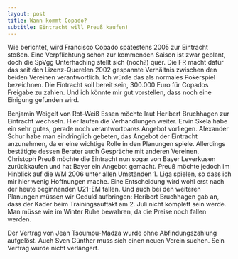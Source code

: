 ```yaml
---
layout: post
title: Wann kommt Copado?
subtitle: Eintracht will Preuß kaufen!
---
```


Wie berichtet, wird Francisco Copado spätestens 2005 zur Eintracht stoßen. Eine Verpflichtung schon zur kommenden Saison ist zwar geplant, doch die SpVgg Unterhaching stellt sich (noch?) quer. Die FR macht dafür das seit den Lizenz-Querelen 2002 gespannte Verhältnis zwischen den beiden Vereinen verantwortlich. Ich würde das als normales Pokerspiel bezeichnen. Die Eintracht soll bereit sein, 300.000 Euro für Copados Freigabe zu zahlen. Und ich könnte mir gut vorstellen, dass noch eine Einigung gefunden wird.

Benjamin Weigelt von Rot-Weiß Essen möchte laut Heribert Bruchhagen zur Eintracht wechseln. Hier laufen die Verhandlungen weiter. Ervin Skela habe ein sehr gutes, gerade noch verantwortbares Angebot vorliegen. Alexander Schur habe man eindringlich gebeten, das Angebot der Eintracht anzunehmen, da er eine wichtige Rolle in den Planungen spiele. Allerdings bestätigte dessen Berater auch Gespräche mit anderen Vereinen.  
Christoph Preuß möchte die Eintracht nun sogar von Bayer Leverkusen zurückkaufen und hat Bayer ein Angebot gemacht. Preuß möchte jedoch im Hinblick auf die WM 2006 unter allen Umständen 1. Liga spielen, so dass ich mir hier wenig Hoffnungen mache. Eine Entscheidung wird wohl erst nach der heute beginnenden U21-EM fallen. Und auch bei den weiteren Planungen müssen wir Geduld aufbringen: Heribert Bruchhagen gab an, dass der Kader beim Trainingsauftakt am 2. Juli nicht komplett sein werde. Man müsse wie im Winter Ruhe bewahren, da die Preise noch fallen werden.

Der Vertrag von Jean Tsoumou-Madza wurde ohne Abfindungszahlung aufgelöst. Auch Sven Günther muss sich einen neuen Verein suchen. Sein Vertrag wurde nicht verlängert.
